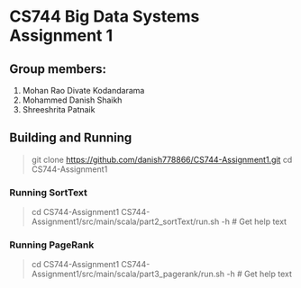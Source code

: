 # CS744 Big Data Systems Assignment 1

## Group members:
1. Mohan Rao Divate Kodandarama
2. Mohammed Danish Shaikh
3. Shreeshrita Patnaik

## Building and Running
> git clone https://github.com/danish778866/CS744-Assignment1.git
> cd CS744-Assignment1

### Running SortText
> cd CS744-Assignment1
> CS744-Assignment1/src/main/scala/part2\_sortText/run.sh -h # Get help text

### Running PageRank
> cd CS744-Assignment1
> CS744-Assignment1/src/main/scala/part3\_pagerank/run.sh -h # Get help text
